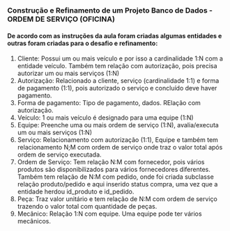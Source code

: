 ### Construção e Refinamento de um Projeto Banco de Dados - ORDEM DE SERVIÇO (OFICINA)

#### De acordo com as instruções da aula foram criadas algumas entidades e outras foram criadas para o desafio e refinamento:
1. Cliente: Possui um ou mais veículo e por isso a cardinalidade 1:N com a entidade veículo. Também tem relação com autorização, pois precisa autorizar um ou mais serviços (1:N)
3. Autorização: Relacionado a cliente, serviço (cardinalidade 1:1) e forma de pagamento (1:1), pois autorizado o serviço e concluído deve haver pagamento.
4. Forma de pagamento: Tipo de pagamento, dados. RElação com autorização.
5. Veículo: 1 ou mais veículo é designado para uma equipe (1:N)
6. Equipe: Preenche uma ou mais ordem de serviço (1:N), avalia/executa um ou mais serviços (1:N)
7. Serviço: Relacionamento com autorização (1:1), Equipe e também tem relacionamento N;M com ordem de serviço onde traz o valor total após ordem de serviço executada.
8. Ordem de Serviço: Tem relação N:M com fornecedor, pois vários produtos são disponibilizados para vários fornecedores diferentes. Também tem relação de N:M com pedido, onde foi criada subclasse relação produto/pedido e aqui inserido status compra, uma vez que a entidade herdou id_produto e id_pedido.
9. Peça: Traz valor unitário e tem relação de N:M com ordem de serviço trazendo o valor total com quantidade de peças. 
10. Mecânico: Relação 1:N com equipe. Uma equipe pode ter vários mecânicos.